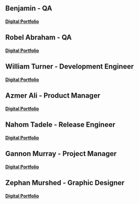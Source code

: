 ## Benjamin - QA
	
#### [Digital Portfolio](https://www.codermerlin.com/users/benjamin-haines/Digital%20Portfolio/index.html)

## Robel Abraham - QA

#### [Digital Portfolio](https://www.codermerlin.com/users/robel-abraham/Digital%20Portfolio/index.html)


## William Turner - Development Engineer

#### [Digital Portfolio](https://www.codermerlin.com/users/william-turner/Digital%20Portfolio/index.html)


## Azmer Ali - Product Manager

#### [Digital Portfolio](https://www.codermerlin.com/users/azmer-ali/Digital%20Portfolio/index.html)


## Nahom Tadele - Release Engineer

#### [Digital Portfolio](https://www.codermerlin.com/users/nahom-tadele/Digital%20Portfolio/index.html)


## Gannon Murray - Project Manager

#### [Digital Portfolio](https://www.codermerlin.com/users/gannon-murray/Digital%20Portfolio/index.html)


## Zephan Murshed - Graphic Designer

#### [Digital Portfolio](https://www.codermerlin.com/users/zephan-murshed/Digital%20Portfolio/index.html)
